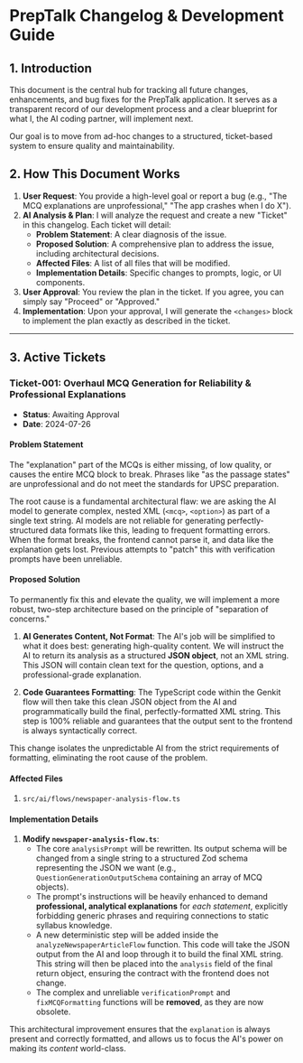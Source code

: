# PrepTalk Changelog & Development Guide

## 1. Introduction

This document is the central hub for tracking all future changes, enhancements, and bug fixes for the PrepTalk application. It serves as a transparent record of our development process and a clear blueprint for what I, the AI coding partner, will implement next.

Our goal is to move from ad-hoc changes to a structured, ticket-based system to ensure quality and maintainability.

## 2. How This Document Works

1.  **User Request**: You provide a high-level goal or report a bug (e.g., "The MCQ explanations are unprofessional," "The app crashes when I do X").
2.  **AI Analysis & Plan**: I will analyze the request and create a new "Ticket" in this changelog. Each ticket will detail:
    *   **Problem Statement**: A clear diagnosis of the issue.
    *   **Proposed Solution**: A comprehensive plan to address the issue, including architectural decisions.
    *   **Affected Files**: A list of all files that will be modified.
    *   **Implementation Details**: Specific changes to prompts, logic, or UI components.
3.  **User Approval**: You review the plan in the ticket. If you agree, you can simply say "Proceed" or "Approved."
4.  **Implementation**: Upon your approval, I will generate the `<changes>` block to implement the plan exactly as described in the ticket.

---

## 3. Active Tickets

### Ticket-001: Overhaul MCQ Generation for Reliability & Professional Explanations

- **Status**: Awaiting Approval
- **Date**: 2024-07-26

#### Problem Statement

The "explanation" part of the MCQs is either missing, of low quality, or causes the entire MCQ block to break. Phrases like "as the passage states" are unprofessional and do not meet the standards for UPSC preparation.

The root cause is a fundamental architectural flaw: we are asking the AI model to generate complex, nested XML (`<mcq>`, `<option>`) as part of a single text string. AI models are not reliable for generating perfectly-structured data formats like this, leading to frequent formatting errors. When the format breaks, the frontend cannot parse it, and data like the explanation gets lost. Previous attempts to "patch" this with verification prompts have been unreliable.

#### Proposed Solution

To permanently fix this and elevate the quality, we will implement a more robust, two-step architecture based on the principle of "separation of concerns."

1.  **AI Generates Content, Not Format**: The AI's job will be simplified to what it does best: generating high-quality content. We will instruct the AI to return its analysis as a structured **JSON object**, not an XML string. This JSON will contain clean text for the question, options, and a professional-grade explanation.

2.  **Code Guarantees Formatting**: The TypeScript code within the Genkit flow will then take this clean JSON object from the AI and programmatically build the final, perfectly-formatted XML string. This step is 100% reliable and guarantees that the output sent to the frontend is always syntactically correct.

This change isolates the unpredictable AI from the strict requirements of formatting, eliminating the root cause of the problem.

#### Affected Files

1.  `src/ai/flows/newspaper-analysis-flow.ts`

#### Implementation Details

1.  **Modify `newspaper-analysis-flow.ts`**:
    *   The core `analysisPrompt` will be rewritten. Its output schema will be changed from a single string to a structured Zod schema representing the JSON we want (e.g., `QuestionGenerationOutputSchema` containing an array of MCQ objects).
    *   The prompt's instructions will be heavily enhanced to demand **professional, analytical explanations** for *each statement*, explicitly forbidding generic phrases and requiring connections to static syllabus knowledge.
    *   A new deterministic step will be added inside the `analyzeNewspaperArticleFlow` function. This code will take the JSON output from the AI and loop through it to build the final XML string. This string will then be placed into the `analysis` field of the final return object, ensuring the contract with the frontend does not change.
    *   The complex and unreliable `verificationPrompt` and `fixMCQFormatting` functions will be **removed**, as they are now obsolete.

This architectural improvement ensures that the `explanation` is always present and correctly formatted, and allows us to focus the AI's power on making its *content* world-class.
